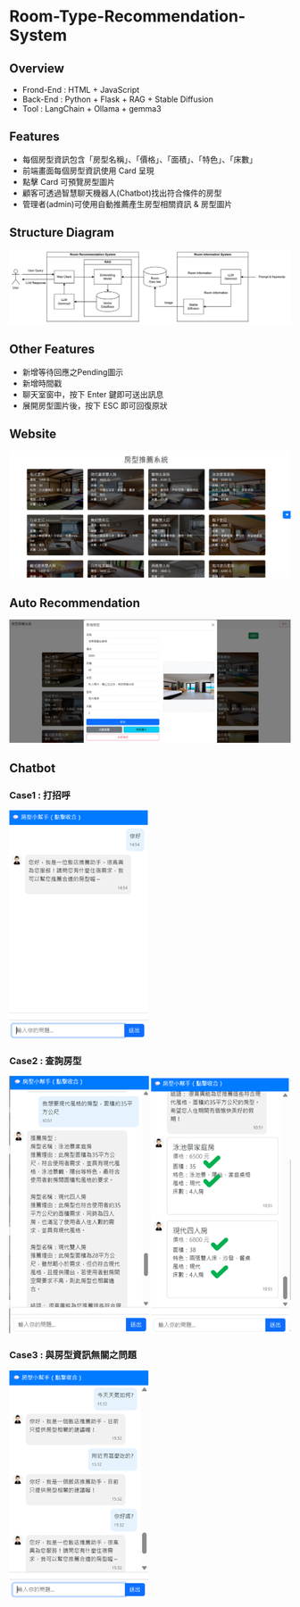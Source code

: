 # Room-Type-Recommendation-System

## Overview
- Frond-End : HTML + JavaScript
- Back-End : Python + Flask + RAG + Stable Diffusion
- Tool : LangChain + Ollama + gemma3

## Features
- 每個房型資訊包含「房型名稱」、「價格」、「面積」、「特色」、「床數」
- 前端畫面每個房型資訊使用 Card 呈現
- 點擊 Card 可預覽房型圖片
- 顧客可透過智慧聊天機器人(Chatbot)找出符合條件的房型
- 管理者(admin)可使用自動推薦產生房型相關資訊 & 房型圖片

## Structure Diagram
![img.png](img.png)
## Other Features
- 新增等待回應之Pending圖示
- 新增時間戳
- 聊天室窗中，按下 Enter 鍵即可送出訊息
- 展開房型圖片後，按下 ESC 即可回復原狀

## Website
![img_1.png](img_1.png)

## Auto Recommendation
![img_2.png](img_2.png)

## Chatbot
### Case1 : 打招呼
<img src="img_3.png" alt="打招呼" width="250" />

### Case2 : 查詢房型
<img src="img_4.png" alt="查詢房型" width="250" />
<img src="img_6.png" alt="查詢房型" width="250" />

### Case3 : 與房型資訊無關之問題
<img src="img_5.png" alt="與房型資訊無關之問題" width="250" />
